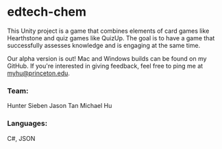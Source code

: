 # edtech-chem

This Unity project is a game that combines elements of card games like Hearthstone and quiz games like QuizUp. The goal is to have a game that successfully assesses knowledge and is engaging at the same time. 

Our alpha version is out! Mac and Windows builds can be found on my GitHub. If you're interested in giving feedback, feel free to ping me at myhu@princeton.edu.

### Team:
Hunter Sieben
Jason Tan
Michael Hu

### Languages:
C#, JSON


